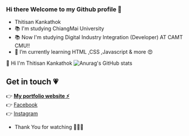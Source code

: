 
### Hi there Welcome to my Github profile 👋
- Thitisan Kankathok
- :books: I'm studying ChiangMai University
- :books: Now I'm studying Digital Industry Integration (Developer) AT CAMT CMU!!
- 🌱 I’m currently learning HTML ,CSS ,Javascript & more 😍

:raising_hand: Hi I'm Thitisan Kankathok
![Anurag's GitHub stats](https://github-readme-stats.vercel.app/api?username=noontts&show_icons=true&theme=radical)
## Get in touch :heartpulse:
:point_right: **[My portfolio website :zap:](https://noontts.github.io/)**<br>
:point_right: [Facebook](https://www.facebook.com/profile.php?id=100003297360023)<br>
:point_right: [Instagram](https://www.instagram.com/stt.enenon_/)<br>
- Thank You for watching :muscle::muscle::muscle:
<!--
**noontts/noontts** is a ✨ _special_ ✨ repository because its `README.md` (this file) appears on your GitHub profile.

Here are some ideas to get you started:

- 🔭 I’m currently working on ...
- 🌱 I’m currently learning ...
- 👯 I’m looking to collaborate on ...
- 🤔 I’m looking for help with ...
- 💬 Ask me about ...
- 😄 Pronouns: ...
- ⚡ Fun fact: ...
-->
